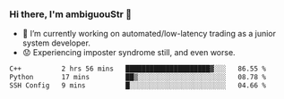 ### Hi there, I'm ambiguouStr 👋

<!--
**ambiguoustexture/ambiguoustexture** is a ✨ _special_ ✨ repository because its `README.md` (this file) appears on your GitHub profile.

Here are some ideas to get you started:
-->
- 🔭 I’m currently working on automated/low-latency trading as a junior system developer.
- :worried: Experiencing imposter syndrome still, and even worse.

<!--START_SECTION:waka-->

```txt
C++          2 hrs 56 mins   █████████████████████▓░░░   86.55 %
Python       17 mins         ██▒░░░░░░░░░░░░░░░░░░░░░░   08.78 %
SSH Config   9 mins          █░░░░░░░░░░░░░░░░░░░░░░░░   04.66 %
```

<!--END_SECTION:waka-->
